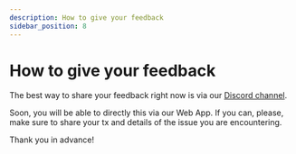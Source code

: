 ```yaml
---
description: How to give your feedback
sidebar_position: 8
---
```



# How to give your feedback

The best way to share your feedback right now is via our [Discord channel](https://discord.gg/rk9Qthz5YE).

Soon, you will be able to directly this via our Web App.
If you can, please, make sure to share your tx and details of the issue you are encountering.

Thank you in advance!